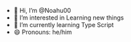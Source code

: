 - 👋 Hi, I’m @Noahu00
- 👀 I’m interested in Learning new things
- 🌱 I’m currently learning Type Script
- 😄 Pronouns: he/him
